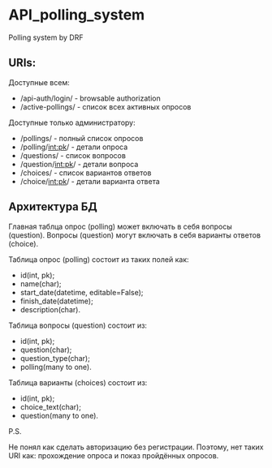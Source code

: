 # API_polling_system
Polling system by DRF

## URIs:

Доступные всем:

- /api-auth/login/ - browsable authorization
- /active-pollings/ - список всех активных опросов

Доступные только администратору:

- /pollings/ - полный список опросов
- /polling/<int:pk>/ - детали опроса
- /questions/ - список вопросов
- /question/<int:pk>/ - детали вопроса
- /choices/ - список вариантов ответов
- /choice/<int:pk>/ - детали варианта ответа

## Архитектура БД

Главная таблца опрос (polling) может включать в себя вопросы (question). Вопросы (question) могут включать в себя варианты ответов (choice).

Таблица опрос (polling) состоит из таких полей как:
- id(int, pk);
- name(char);
- start_date(datetime, editable=False);
- finish_date(datetime);
- description(char).

Таблица вопросы (question) состоит из:
- id(int, pk);
- question(char);
- question_type(char);
- polling(many to one).

Таблица варианты (choices) состоит из:
- id(int, pk);
- choice_text(char);
- question(many to one).

P.S.

Не понял как сделать авторизацию без регистрации. Поэтому, нет таких URI как: прохождение опроса и показ пройдённых опросов.


